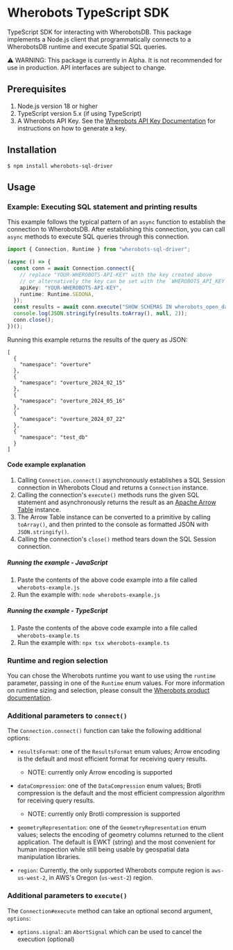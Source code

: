 # Wherobots TypeScript SDK

TypeScript SDK for interacting with WherobotsDB. This package implements a Node.js
client that programmatically connects to a WherobotsDB runtime and execute Spatial SQL queries.

:warning: WARNING: This package is currently in Alpha. It is not recommended for use in production.
API interfaces are subject to change.

## Prerequisites

1. Node.js version 18 or higher
1. TypeScript version 5.x (if using TypeScript)
1. A Wherobots API Key. See the [Wherobots API Key Documentation](https://docs.wherobots.com/latest/get-started/api-keys/)
   for instructions on how to generate a key.

## Installation

```
$ npm install wherobots-sql-driver
```

## Usage

### Example: Executing SQL statement and printing results

This example follows the typical pattern of an `async` function to establish the connection to WherobotsDB.
After establishing this connection, you can call `async` methods to execute SQL queries through this connection.

```ts
import { Connection, Runtime } from "wherobots-sql-driver";

(async () => {
  const conn = await Connection.connect({
    // replace "YOUR-WHEROBOTS-API-KEY" with the key created above
    // or alternatively the key can be set with the `WHEROBOTS_API_KEY` environment variable
    apiKey: "YOUR-WHEROBOTS-API-KEY",
    runtime: Runtime.SEDONA,
  });
  const results = await conn.execute("SHOW SCHEMAS IN wherobots_open_data");
  console.log(JSON.stringify(results.toArray(), null, 2));
  conn.close();
})();
```

Running this example returns the results of the query as JSON:

```
[
  {
    "namespace": "overture"
  },
  {
    "namespace": "overture_2024_02_15"
  },
  {
    "namespace": "overture_2024_05_16"
  },
  {
    "namespace": "overture_2024_07_22"
  },
  {
    "namespace": "test_db"
  }
]
```

#### Code example explanation

1. Calling `Connection.connect()` asynchronously establishes a SQL Session connection
   in Wherobots Cloud and returns a `Connection` instance.
1. Calling the connection's `execute()` methods runs the given SQL statement and
   asynchronously returns the result as an [Apache Arrow Table](https://arrow.apache.org/docs/js/classes/Arrow_dom.Table.html) instance.
1. The Arrow Table instance can be converted to a primitive by calling `toArray()`, and then printed
   to the console as formatted JSON with `JSON.stringify()`.
1. Calling the connection's `close()` method tears down the SQL Session connection.

##### Running the example - JavaScript

1. Paste the contents of the above code example into a file called `wherobots-example.js`
1. Run the example with: `node wherobots-example.js`

##### Running the example - TypeScript

1. Paste the contents of the above code example into a file called `wherobots-example.ts`
1. Run the example with: `npx tsx wherobots-example.ts`

### Runtime and region selection

You can chose the Wherobots runtime you want to use using the `runtime`
parameter, passing in one of the `Runtime` enum values. For more
information on runtime sizing and selection, please consult the
[Wherobots product documentation](https://docs.wherobots.com).

### Additional parameters to `connect()`

The `Connection.connect()` function can take the following additional options:

- `resultsFormat`: one of the `ResultsFormat` enum values;
  Arrow encoding is the default and most efficient format for
  receiving query results.

  - NOTE: currently only Arrow encoding is supported

- `dataCompression`: one of the `DataCompression` enum values; Brotli
  compression is the default and the most efficient compression
  algorithm for receiving query results.

  - NOTE: currently only Brotli compression is supported

- `geometryRepresentation`: one of the `GeometryRepresentation` enum
  values; selects the encoding of geometry columns returned to the
  client application. The default is EWKT (string) and the most
  convenient for human inspection while still being usable by
  geospatial data manipulation libraries.

- `region`: Currently, the only supported Wherobots compute region is `aws-us-west-2`,
  in AWS's Oregon (`us-west-2`) region.

### Additional parameters to `execute()`

The `Connection#execute` method can take an optional second argument, `options`:

- `options.signal`: an `AbortSignal` which can be used to cancel the execution (optional)
